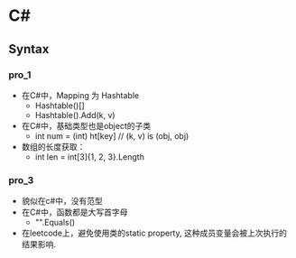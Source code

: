 # C#

## Syntax

### pro_1
- 在C#中，Mapping 为 Hashtable
    + Hashtable()[]
    + Hashtable().Add(k, v)
- 在C#中，基础类型也是object的子类 
    + int num = (int) ht[key] // (k, v) is (obj, obj)
- 数组的长度获取：
    + int len = int[3]{1, 2, 3}.Length

### pro_3
- 貌似在c#中，没有范型
- 在C#中，函数都是大写首字母
    + "".Equals()
- 在leetcode上，避免使用类的static property, 这种成员变量会被上次执行的结果影响.

